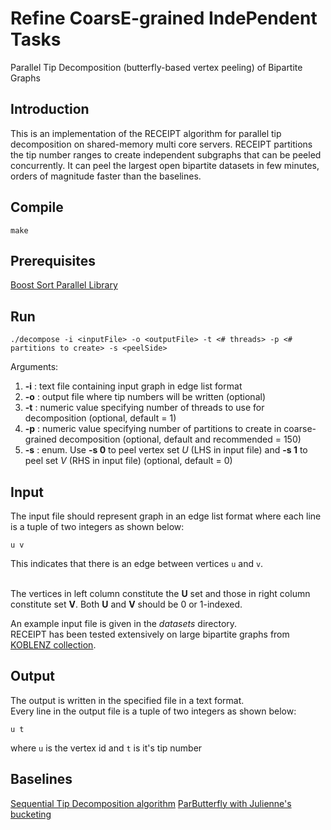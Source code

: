 # Refine CoarsE-grained IndePendent Tasks
Parallel Tip Decomposition (butterfly-based vertex peeling) of Bipartite Graphs

## Introduction
This is an implementation of the RECEIPT algorithm for parallel tip decomposition
on shared-memory multi core servers. RECEIPT partitions the tip number ranges
to create independent subgraphs that can be peeled concurrently. It can peel 
the largest open bipartite datasets in few minutes, orders of magnitude faster
than the baselines.



## Compile
```
make
```


## Prerequisites
[Boost Sort Parallel Library](https://github.com/fjtapia/sort_parallel)


## Run
```
./decompose -i <inputFile> -o <outputFile> -t <# threads> -p <# partitions to create> -s <peelSide>

```
Arguments:

1. **-i** : text file containing input graph in edge list format
2. **-o** : output file where tip numbers will be written (optional)
3. **-t** : numeric value specifying number of threads to use for decomposition (optional, default = 1)
4. **-p** : numeric value specifying number of partitions to create in coarse-grained decomposition (optional, default and recommended = 150)
5. **-s** : enum. Use **-s 0** to peel vertex set $U$ (LHS in input file) and **-s 1** to peel set $V$ (RHS in input file) (optional, default = 0)


## Input
The input file should represent graph in an edge list format where each line is a tuple of two integers as shown below:
```
u v
```
This indicates that there is an edge between vertices `u` and `v`.<br /><br />


The vertices in left column constitute the **U** set and those in right column constitute set **V**.
Both **U** and **V** should be 0 or 1-indexed. <br />

An example input file is given in the *datasets* directory.<br />
RECEIPT has been tested extensively on large bipartite graphs from [KOBLENZ collection](http://konect.cc/).


## Output
The output is written in the specified file in a text format.<br />
Every line in the output file is a tuple of two integers as shown below: 
```
u t
```
where `u` is the vertex id and `t` is it's tip number


## Baselines
[Sequential Tip Decomposition algorithm](http://sariyuce.com/bnd.tar)
[ParButterfly with Julienne's bucketing](https://github.com/jeshi96/parbutterfly)
